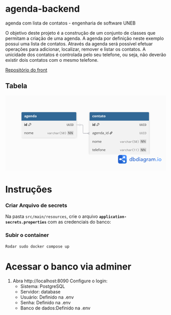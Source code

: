 # agenda-backend
agenda com lista de contatos - engenharia de software UNEB 

O objetivo deste projeto é a construção de um conjunto de classes que 
permitam a criação de uma agenda. A agenda por definição neste exemplo 
possui uma lista de contatos. Através da agenda será possível efetuar 
operações para adicionar, localizar, remover e listar os contatos. A 
unicidade dos contatos é controlada pelo seu telefone, ou seja, não 
deverão existir dois contatos com o mesmo telefone.

[Repositório do front](https://github.com/VerttB/agenda-frontend)



## Tabela
![Imagem das tabelas](db/database.png)

# Instruções

###  Criar Arquivo de secrets

Na pasta `src/main/resources`, crie o arquivo **`application-secrets.properties`** com as credenciais do banco:  
### Subir o container
 ```
Rodar sudo docker compose up
```
# Acessar o banco via adminer
1. Abra http://localhost:8090
Configure o login:
   * Sistema: PostgreSQL
   * Servidor: database
   * Usuário: Definido na .env
   * Senha: Definido na .env
   * Banco de dados:Definido na .env